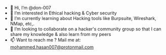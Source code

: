 - 👋 Hi, I’m @don-007
- 👀 I’m interested in Ethical hacking & Cyber security
- 🌱 I’m currently learning about Hacking tools like Burpsuite, Wireshark, NMap, etc,.
- 💞️ I’m looking to collaborate on a hacker's community group so that I can share my knowledge & also learn from my peers
- 📫 Want to reach me ? Mail me at: mohammed.hasan007@protonmail.com 
